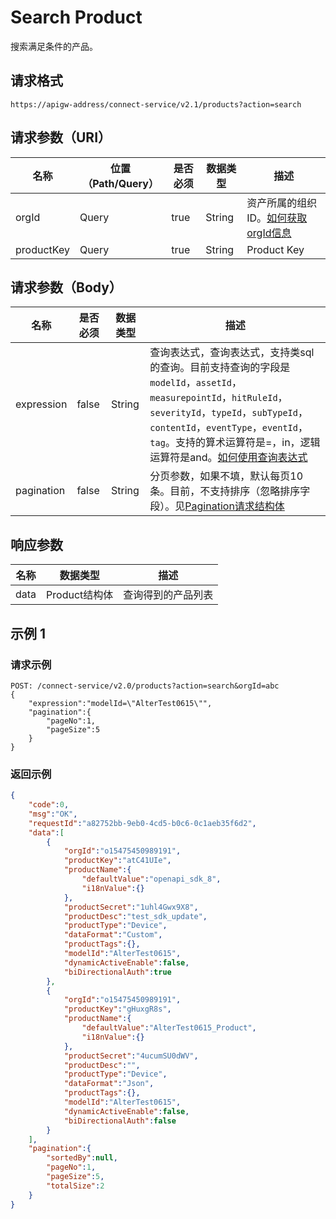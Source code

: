 # Search Product

搜索满足条件的产品。

## 请求格式

```
https://apigw-address/connect-service/v2.1/products?action=search
```

## 请求参数（URI）

| 名称          | 位置（Path/Query） | 是否必须 | 数据类型 | 描述      |
|---------------|------------------|----------|-----------|--------------|
| orgId         | Query            | true     | String    | 资产所属的组织ID。[如何获取orgId信息](/docs/api/zh_CN/latest/api_faqs#orgid-orgid)                |
| productKey        | Query            | true    | String    | Product Key|


## 请求参数（Body）

| 名称         | 是否必须 | 数据类型 | 描述      |
|-------------------|----------|-----------|--------------|
| expression         | false    | String   | 查询表达式，查询表达式，支持类sql的查询。目前支持查询的字段是`modelId`，`assetId`，`measurepointId`，`hitRuleId`，`severityId`，`typeId`，`subTypeId`，`contentId`，`eventType`，`eventId`，`tag`。支持的算术运算符是=，in，逻辑运算符是and。[如何使用查询表达式](/docs/api/zh_CN/latest/api_faqs.html#id1)|
| pagination     | false     | String   | 分页参数，如果不填，默认每页10条。目前，不支持排序（忽略排序字段）。见[Pagination请求结构体](/docs/api/zh_CN/latest/overview.html?highlight=pagination#pagination) |


## 响应参数

| 名称| 数据类型 | 描述         |
|-------------|-----------------------------------|-----------------------------|
| data| Product结构体                           | 查询得到的产品列表                |




## 示例 1

### 请求示例

```
POST: /connect-service/v2.0/products?action=search&orgId=abc 
{
	"expression":"modelId=\"AlterTest0615\"",
	"pagination":{
		"pageNo":1,
		"pageSize":5
	}
}
```

### 返回示例

```json
{
	"code":0,
	"msg":"OK",
	"requestId":"a82752bb-9eb0-4cd5-b0c6-0c1aeb35f6d2",
	"data":[
		{
			"orgId":"o15475450989191",
			"productKey":"atC41UIe",
			"productName":{
				"defaultValue":"openapi_sdk_8",
				"i18nValue":{}
			},
			"productSecret":"1uhl4Gwx9X8",
			"productDesc":"test_sdk_update",
			"productType":"Device",
			"dataFormat":"Custom",
			"productTags":{},
			"modelId":"AlterTest0615",
			"dynamicActiveEnable":false,
			"biDirectionalAuth":true
		},
		{
			"orgId":"o15475450989191",
			"productKey":"gHuxgR8s",
			"productName":{
				"defaultValue":"AlterTest0615_Product",
				"i18nValue":{}
			},
			"productSecret":"4ucumSU0dWV",
			"productDesc":"",
			"productType":"Device",
			"dataFormat":"Json",
			"productTags":{},
			"modelId":"AlterTest0615",
			"dynamicActiveEnable":false,
			"biDirectionalAuth":false
		}
	],
	"pagination":{
		"sortedBy":null,
		"pageNo":1,
		"pageSize":5,
		"totalSize":2
	}
}
```

